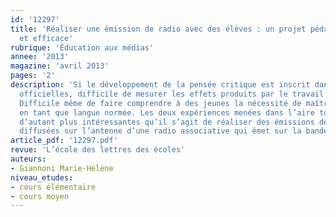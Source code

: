 ```yaml
---
id: '12297'
title: 'Réaliser une émission de radio avec des élèves : un projet pédagogique innovant
  et efficace'
rubrique: 'Éducation aux médias'
annee: '2013'
magazine: 'avril 2013'
pages: '2'
description: 'Si le développement de la pensée critique est inscrit dans les Instructions
  officielles, difficile de mesurer les effets produits par le travail fait en classe.
  Difficile même de faire comprendre à des jeunes la nécessité de maîtriser le français
  en tant que langue normée. Les deux expériences menées dans l’aire toulonnaise sont
  d’autant plus intéressantes qu’il s’agit de réaliser des émissions destinées à être
  diffusées sur l’antenne d’une radio associative qui émet sur la bande FM et en streaming'
article_pdf: '12297.pdf'
revue: 'L’école des lettres des écoles'
auteurs:
- Giannoni Marie-Hélène
niveau_etudes:
- cours élémentaire
- cours moyen
---
```

